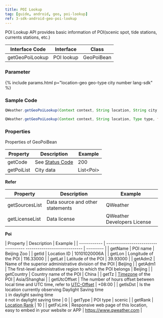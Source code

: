 ```yaml
---
title: POI Lookup
tag: [guide, android, geo, poi-lookup]
ref: 3-sdk-android-geo-poi-lookup
---
```


POI Lookup API provides basic information of POI(scenic spot, tide stations, currents stations, etc.)

| Interface Code| Interface  | Class |
| ----------- | --------------- | ---------- |
| getGeoPoiLookup| POI lookup  | GeoPoiBean |

### Parameter

{% include params.html p="location-geo geo-type city number lang-sdk" %}

### Sample Code

```java
QWeather.getGeoPoiLookup(Context context, String location, String city, int number, Type type, Lang lang, final OnResultGeoPoiListener listener);

QWeather.getGeoPoiLookup(Context context, String location, Type type, final QWeather.OnResultGeoPoiListener listener);
```

### Properties

Properties of GeoPoiBean

| Property | Description | Example |
| ---------- | -------- | --------------- |
| getCode | See [Status Code](/en/docs/resource/status-code/) | 200 |
| getPoiList | City data | List&lt;Poi&gt; |


**Refer**

| Property | Description | Example |
| -------------- | ------------ | ------------------ |
| getSourcesList | Data source and other statements | QWeather |
| getLicenseList | Data license | QWeather Developers License |


**Poi**

| Property | Description | Example |
| ------------ | ------------------------------------ ----------------------------- | --------- |
| getName | POI name | Beijing Zoo |
| getId | Location ID | 10101020006A |
| getLon | Longitude of the POI | 116.33000 |
| getLat | Latitude of the POI | 39.93000 |
| getAdm2 | Name of the superior administrative division of the POI | Beijing |
| getAdm1 | The first-level administrative region to which the POI belongs | Beijing |
| getCountry | Country name of the POI | China |
| getTz | [Timezone](/en/docs/resource/glossary/#timezone) of the POI | Asia/Shanghai |
| getUtcOffset | The number of hours offset between local time and UTC time, refer to [UTC-Offset](/en/docs/resource/glossary/#utc-offset) | +08:00 |
| getIsDst | Is the location currently observing Daylight Saving time<br />`1` in daylight saving time <br /> `0` not in daylight saving time | 0 |
| getType | POI type | scenic |
| getRank | [Location Rank](/en/docs/resource/glossary/#rank) | 10 |
| getFxLink | Responsive web page of this location, easy to embed in your website or APP | https://www.qweather.com |

